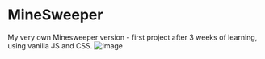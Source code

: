 # MineSweeper
My very own Minesweeper version - first project after 3 weeks of learning, using vanilla JS and CSS.  ![image](https://user-images.githubusercontent.com/98405603/170461436-c5312fd9-3a9b-4553-af77-8355108aeb5e.png)
